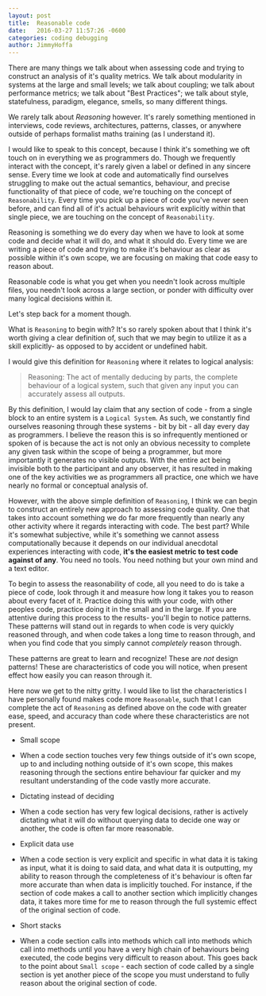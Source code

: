 ```yaml
---
layout: post
title:  Reasonable code
date:   2016-03-27 11:57:26 -0600
categories: coding debugging
author:	JimmyHoffa
---
```


There are many things we talk about when assessing code and trying to construct
an analysis of it's quality metrics. We talk about modularity in systems at the
large and small levels; we talk about coupling; we talk about performance
metrics; we talk about "Best Practices"; we talk about style, statefulness,
paradigm, elegance, smells, so many different things.

We rarely talk about *Reasoning* however. It's rarely something mentioned in
interviews, code reviews, architectures, patterns, classes, or anywhere outside
of perhaps formalist maths training (as I understand it).

I would like to speak to this concept, because I think it's something we oft
touch on in everything we as programmers do. Though we frequently interact with
the concept, it's rarely given a label or defined in any sincere sense. Every
time we look at code and automatically find ourselves struggling to make out the
actual semantics, behaviour, and precise functionality of that piece of code,
we're touching on the concept of `Reasonability`. Every time you pick up a piece
of code you've never seen before, and can find all of it's actual behaviours
writ explicitly within that single piece, we are touching on the concept of
`Reasonability`.

Reasoning is something we do every day when we have to look at some code and
decide what it will do, and what it should do. Every time we are writing a piece
of code and trying to make it's behaviour as clear as possible within it's own
scope, we are focusing on making that code easy to reason about.

Reasonable code is what you get when you needn't look across multiple files, you
needn't look across a large section, or ponder with difficulty over many logical
decisions within it.

Let's step back for a moment though.

What is `Reasoning` to begin with? It's so rarely spoken about that I think it's
worth giving a clear definition of, such that we may begin to utilize it as a
skill explicitly- as opposed to by accident or undefined habit.

I would give this definition for `Reasoning` where it relates to logical
analysis:

 > Reasoning: The act of mentally deducing by parts, the complete behaviour of a
 > logical system, such that given any input you can accurately assess all
 > outputs.

By this definition, I would lay claim that any section of code - from a single
block to an entire system is a `Logical System`. As such, we constantly find
ourselves reasoning through these systems - bit by bit - all day every day as
programmers. I believe the reason this is so infrequently mentioned or spoken of
is because the act is not only an obvious necessity to complete any given task
within the scope of being a programmer, but more importantly it generates no
visible outputs. With the entire act being invisible both to the participant and
any observer, it has resulted in making one of the key activities we as
programmers all practice, one which we have nearly no formal or conceptual
analysis of.

However, with the above simple definition of `Reasoning`, I think we can begin
to construct an entirely new approach to assessing code quality. One that takes
into account something we do far more frequently than nearly any other
activity where it regards interacting with code. The best part? While it's
somewhat subjective, while it's something we cannot assess computationally
because it depends on our individual anecdotal experiences interacting with
code, **it's the easiest metric to test code against of any**. You need no
tools. You need nothing but your own mind and a text editor.

To begin to assess the reasonability of code, all you need to do is take a piece
of code, look through it and measure how long it takes you to reason about every
facet of it. Practice doing this with your code, with other peoples code,
practice doing it in the small and in the large. If you are attentive during
this process to the results- you'll begin to notice patterns. These patterns
will stand out in regards to when code is very quickly reasoned through, and
when code takes a long time to reason through, and when you find code that you
simply cannot *completely* reason through.

These patterns are great to learn and recognize! These are *not* design
patterns! These are characteristics of code you will notice, when present effect
how easily you can reason through it.

Here now we get to the nitty gritty. I would like to list the characteristics I
have personally found makes code more `Reasonable`, such that I can complete the
act of `Reasoning` as defined above on the code with greater ease, speed, and
accuracy than code where these characteristics are not present.

 * Small scope
  - When a code section touches very few things outside of it's own scope, up to
    and including nothing outside of it's own scope, this makes reasoning
    through the sections entire behaviour far quicker and my resultant
    understanding of the code vastly more accurate.
 * Dictating instead of deciding
  - When a code section has very few logical decisions, rather is actively dictating
    what it will do without querying data to decide one way or another, the code
    is often far more reasonable.
 * Explicit data use
  - When a code section is very explicit and specific in what data it is taking
    as input, what it is doing to said data, and what data it is outputting, my
    ability to reason through the completeness of it's behaviour is often far
    more accurate than when data is implicitly touched. For instance, if the
    section of code makes a call to another section which implicitly changes
    data, it takes more time for me to reason through the full systemic effect
    of the original section of code.
 * Short stacks
  - When a code section calls into methods which call into methods which call
    into methods until you have a very high chain of behaviours being executed,
    the code begins very difficult to reason about. This goes back to the point
    about `Small scope` - each section of code called by a single section is yet
    another piece of the scope you must understand to fully reason about the
    original section of code.
